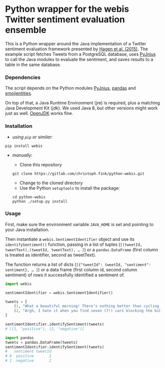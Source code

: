 # Python wrapper for the webis Twitter sentiment evaluation ensemble

This is a Python wrapper around the Java implementation of a Twitter sentiment evaluation framework presented by [Hagen et al. (2015)](http://www.aclweb.org/anthology/S15-2097). The example script fetches Tweets from a PostgreSQL database, uses [PyJnius](https://github.com/kivy/pyjnius/tree/master/jnius) to call the Java modules to evaluate the sentiment, and saves results to a table in the same database.

### Dependencies

The script depends on the Python modules [PyJnius](https://github.com/kivy/pyjnius/tree/master/jnius), [pandas](https://pandas.pydata.org/) and [emojientities](https://gitlab.com/christoph.fink/python-emoji-range). 

On top of that, a Java Runtime Environment (jre) is required, plus a matching Java Development Kit (jdk). We used Java 8, but other versions might work just as well. [OpenJDK](https://openjdk.java.net/) works fine.

### Installation

- *using `pip` or similar:*

```shell
pip install webis
```

- *manually:*

    - Clone this repository

    ```shell
    git clone https://gitlab.com/christoph.fink/python-webis.git
    ```

    - Change to the cloned directory    
    - Use the Python `setuptools` to install the package:

    ```shell
    cd python-webis
    python ./setup.py install
    ```

### Usage

First, make sure the environment variable `JAVA_HOME` is set and pointing to your Java installation. 

Then instantiate a `webis.SentimentIdentifier` object and use its `identifySentiment()` function, passing in a list of tuples (`[(tweetId, tweetText),(tweetId, tweetText), … ]`) or a `pandas.DataFrame` (first column is treated as identifier, second as tweetText). 

The function returns a list of dicts (`[{"tweetId": tweetId, "sentiment": sentiment}, … ]`) or a data frame (first column id, second column sentiment) of rows it successfully identified a sentiment of.

```python
import webis

sentimentIdentifier = webis.SentimentIdentifier()

tweets = [
    (1, "What a beautiful morning! There’s nothing better than cycling to work on a sunny day 🚲."),
    (2, "Argh, I hate it when you find seven (7!) cars blocking the bike lane on a five-mile commute")
]

sentimentIdentifier.identifySentiment(tweets)
# [(1, "positive"), (2, "negative")]

import pandas
tweets = pandas.DataFrame(tweets)
sentimentIdentifier.identifySentiment(tweets)
#   sentiment tweetId
# 0  positive       1
# 1  negative       2


```

